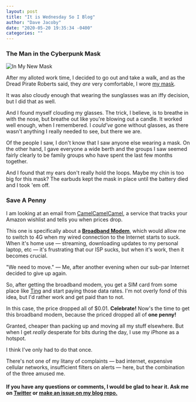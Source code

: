 ```yaml
---
layout: post
title: "It is Wednesday So I Blog"
author: "Dave Jacoby"
date: "2020-05-20 19:35:34 -0400"
categories: ""
---
```


### The Man in the Cyberpunk Mask

![In My New Mask](https://jacoby.github.io/images/new_mask.jpg)

After my alloted work time, I decided to go out and take a walk, and as the Dread Pirate Roberts said, they _are_ very comfortable, I wore [my mask](https://robsheridan.threadless.com/designs/betamax-glitch-001/accessories/face-mask/layered).

It was also cloudy enough that wearing the sunglasses was an iffy decision, but I did that as well.

And I found myself clouding my glasses. The trick, I believe, is to breathe in with the nose, but breathe out like you're blowing out a candle. It worked well enough, when I remembered. I _could've_ gone without glasses, as there wasn't anything I really needed to see, but there we are.

Of the people I saw, I don't know that I saw anyone else wearing a mask. On the other hand, I gave everyone a wide berth and the groups I saw seemed fairly clearly to be family groups who have spent the last few months together.

And I found that my ears don't really hold the loops. Maybe my chin is too big for this mask? The earbuds kept the mask in place until the battery died and I took 'em off.

### Save A Penny

I am looking at an email from [CamelCamelCamel](https://camelcamelcamel.com/), a service that tracks your Amazon wishlist and tells you when prices drop.

This one is specifically about a [**Broadband Modem**](https://www.amazon.com/dp/B01N5ASNTE), which would allow me to switch to 4G when my wired connection to the Internet starts to suck. When it's home use — streaming, downloading updates to my personal laptop, etc — it's frustrating that our ISP sucks, but when it's work, then it becomes crucial.

"We need to move." — Me, after another evening when our sub-par Internet decided to give up again.

So, after getting the broadband modem, you get a SIM card from some place like [Ting](https://ting.com/) and start paying those data rates. I'm not overly fond of this idea, but I'd rather work and get paid than to not.

In this case, the price dropped all of \$0.01. **Celebrate!** Now's the time to get this broadband modem, because the priced dropped all of **one penny!**

Granted, cheaper than packing up and moving all my stuff elsewhere. But when I get _really_ desperate for bits during the day, I use my iPhone as a hotspot.

I think I've only had to do that once.

There's not one of my litany of complaints — bad internet, expensive cellular networks, insufficient filters on alerts — here, but the combination of the three amused me.

#### If you have any questions or comments, I would be glad to hear it. Ask me on [Twitter](https://twitter.com/jacobydave) or [make an issue on my blog repo.](https://github.com/jacoby/jacoby.github.io)
